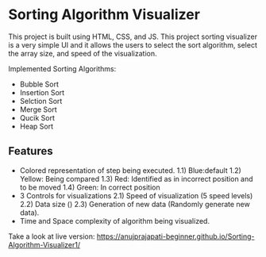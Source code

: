 
# Sorting Algorithm Visualizer
This project is built using HTML, CSS, and JS. This project sorting visualizer is a very simple UI and it allows the users to select the sort algorithm, select the array size, and speed of the visualization.





Implemented Sorting Algorithms:

- Bubble Sort
- Insertion Sort
- Selction Sort
- Merge Sort
- Qucik Sort
- Heap Sort




## Features
- Colored representation of step being executed. 1.1) Blue:default 1.2) Yellow: Being compared 1.3) Red: Identified as in incorrect position and to be moved 1.4) Green: In correct position
- 3 Controls for visualizations 2.1) Speed of visualization (5 speed levels) 2.2) Data size () 2.3) Generation of new data (Randomly generate new data).
- Time and Space complexity of algorithm being visualized.



Take a look at live version: https://anujprajapati-beginner.github.io/Sorting-Algorithm-Visualizer1/

